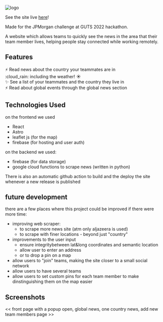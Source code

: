 ![logo](https://user-images.githubusercontent.com/33594615/153739454-1ccc43c3-5bbd-48eb-8268-9e6d7e10f6eb.png)

See the site live [here](https://team-news-3f573.web.app/)!


Made for the JPMorgan challenge at GUTS 2022 hackathon.

A website which allows teams to quickly see the news in the area that their team member lives, helping people stay connected while working remotely.


## Features
:zap: Read news about the country your teammates are in  
:cloud_rain: including the weather! :sunny:  
:sparkles: See a list of your teammates and the country they live in  
:zap: Read about global events through the global news section  


## Technologies Used
on the frontend we used
- React
- Astro
- leaflet js (for the map)
- firebase (for hosting and user auth)

on the backend we used:
- firebase (for data storage)  
- google cloud functions to scrape news (written in python)

There is also an automatic github action to build and the deploy the site whenever a new release is published

## future development
there are a few places where this project could be improved if there were more time:
- improving web scraper:
    - to scrape more news site (atm only aljazeera is used)
    - to scrape with finer locations - beyond just "country"
- improvements to the user input
    - ensure integritybetween lat&long coordinates and semantic location
    - allow user to enter an address
    - or to drop a pin on a map
- allow users to "join" teams, making the site closer to a small social network
- allow users to have several teams 
- allow users to set custom pins for each team member to make dinstinguishing them on the map easier
    

## Screenshots

<< front page with a popup open, global news, one country news, add new team members page >>
